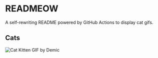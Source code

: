 # READMEOW

A self-rewriting README powered by GitHub Actions to display cat gifs.

## Cats

![Cat Kitten GIF by Demic](https://media4.giphy.com/media/3oriO0OEd9QIDdllqo/200.gif?cid=9acd02da5ryaabub0l7zr6uim5gzya03bhv8ytm11zvm3ae7&ep=v1_gifs_search&rid=200.gif&ct=g)
